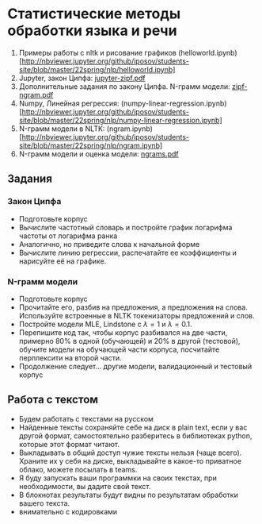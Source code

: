 # Статистические методы обработки языка и речи

1. Примеры работы с nltk и рисование графиков (helloworld.ipynb)[http://nbviewer.jupyter.org/github/iposov/students-site/blob/master/22spring/nlp/helloworld.ipynb]
2. Jupyter, закон Ципфа: [jupyter-zipf.pdf](jupyter-zipf.pdf)
3. Дополнительные задания по закону Ципфа. N-грамм модели: [zipf-ngram.pdf](zipf-ngram.pdf)
4. Numpy, Линейная регрессия: (numpy-linear-regression.ipynb)[http://nbviewer.jupyter.org/github/iposov/students-site/blob/master/22spring/nlp/numpy-linear-regression.ipynb]
5. N-грамм модели в NLTK: (ngram.ipynb)[http://nbviewer.jupyter.org/github/iposov/students-site/blob/master/22spring/nlp/ngram.ipynb]
6. N-грамм модели и оценка модели: [ngrams.pdf](ngrams.pdf)

## Задания
### Закон Ципфа
* Подготовьте корпус
* Вычислите частотный словарь и постройте график логарифма частоты от логарифма ранка
* Аналогично, но приведите слова к начальной форме
* Вычислите линию регрессии, распечатайте ее коэффициенты и нарисуйте её на графике.

### N-грамм модели
* Подготовьте корпус
* Прочитайте его, разбив на предложения, а предложения на слова. Используйте встроенные в NLTK токенизаторы предложений и слов.
* Постройте модели MLE, Lindstone с $\lambda=1$ и $\lambda=0.1$.
* Перепишите код так, чтобы корпус разбивался на две части, примерно 80% в одной (обучающей) и 20% в другой (тестовой), обучите модели на обучающей части корпуса, посчитайте перплексити на второй части.
* Продолжение следует... другие модели, валидационный и тестовый корпус

## Работа с текстом

- Будем работать с текстами на русском
- Найденные тексты сохраняйте себе на диск в plain text, если у вас другой формат, самостоятельно разберитесь в библиотеках python, которые этот формат читают.
- Выкладывать в общий доступ чужие тексты нельзя (чаще всего). Храните их у себя на диске, выкладывайте в какое-то приватное облако, можете посылать в teams.
- Я буду запускать ваши программки на своих текстах, при необходимости, вы дадите свой текст.
- В блокнотах результаты будут видны по результатам обработки вашего текста.
- внимательно с кодировками

